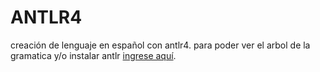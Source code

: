 # ANTLR4
creación de lenguaje en español con antlr4.
para poder ver el arbol de la gramatica y/o instalar antlr [ingrese aquí](https://github.com/garzonlj/ANTLR4/blob/main/instructivo%20lenguaje%20espanol.txt).
